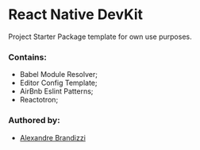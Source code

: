 # React Native DevKit

Project Starter Package template for own use purposes.

### Contains:
- Babel Module Resolver;
- Editor Config Template;
- AirBnb Eslint Patterns;
- Reactotron;

### Authored by:
* [Alexandre Brandizzi](https://github.com/albrand)
